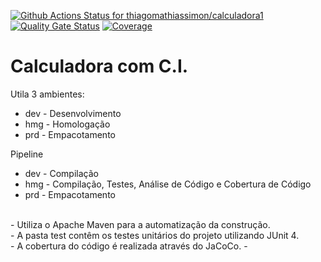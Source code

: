 [![Github Actions Status for
thiagomathiassimon/calculadora1](https://github.com/thiagomathiassimon/calculadora1/workflows/Integra%C3%A7%C3%A3o%20continua%20de%20Java%20com%20Maven/badge.svg)](https:github.com/thiagomathiassimon/calculadora1/actions)
[![Quality Gate Status](https://sonarcloud.io/api/project_badges/measure?project=calculadora1&metric=alert_status)](https://sonarcloud.io/summary/new_code?id=thiagomathiassimon_calculadora1)
[![Coverage](https://sonarcloud.io/api/project_badges/measure?project=calculadora1&metric=coverage)](https://sonarcloud.io/component_measures?id=thiagomathiassimon_calculadora1&metric=coverage)

# Calculadora com C.I.
Utila 3 ambientes:
- dev - Desenvolvimento
- hmg - Homologação
- prd - Empacotamento

Pipeline
- dev - Compilação
- hmg - Compilação, Testes, Análise de Código e Cobertura de Código
- prd - Empacotamento

<br>
- Utiliza o Apache Maven para a automatização da construção.
<br>
- A pasta test contêm os testes unitários do projeto utilizando JUnit 4.
<br>
- A cobertura do código é realizada através do JaCoCo.
- <br>
